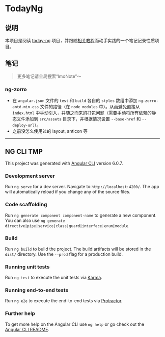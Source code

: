 # TodayNg

## 说明

本项目是阅读 [today-ng](https://github.com/wendzhue/today-ng) 项目，并跟随[相关教程](https://zhuanlan.zhihu.com/p/38373638)而动手实践的一个笔记记录性质项目。

## 笔记

> 更多笔记请全局搜索“ImoNote”～

### ng-zorro

- 在 `angular.json` 文件的 `test` 和 `build` 各自的 `styles` 数组中添加 `ng-zorro-antd.min.css` 文件的路径（在 `node_modules` 中）。从而避免直接从 `index.html` 中手动引入，并随之而来的打包问题（需要手动将所有依赖的静态文件添加到 `src/assets` 目录下，并根据情况设置 `--base-href` 和 `--deploy-url`）。
- 之前没怎么使用过的 layout, anticon 等

---

## NG CLI TMP

This project was generated with [Angular CLI](https://github.com/angular/angular-cli) version 6.0.7.

### Development server

Run `ng serve` for a dev server. Navigate to `http://localhost:4200/`. The app will automatically reload if you change any of the source files.

### Code scaffolding

Run `ng generate component component-name` to generate a new component. You can also use `ng generate directive|pipe|service|class|guard|interface|enum|module`.

### Build

Run `ng build` to build the project. The build artifacts will be stored in the `dist/` directory. Use the `--prod` flag for a production build.

### Running unit tests

Run `ng test` to execute the unit tests via [Karma](https://karma-runner.github.io).

### Running end-to-end tests

Run `ng e2e` to execute the end-to-end tests via [Protractor](http://www.protractortest.org/).

### Further help

To get more help on the Angular CLI use `ng help` or go check out the [Angular CLI README](https://github.com/angular/angular-cli/blob/master/README.md).
